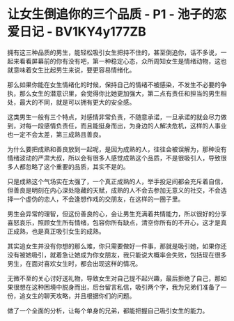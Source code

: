 # 让女生倒追你的三个品质 - P1 - 池子的恋爱日记 - BV1KY4y177ZB

拥有这三种品质的男生，能轻松吸引女生把持不住的，甚至倒追你，话不多说，一起来看看屏幕前的你有没有吧，第一种稳定心态，众所周知女生是情绪动物，这也就意味着女生比起男生来说，要更容易情绪化。

那么如果你能在女生情绪化的时候，保持自己的情绪不被感染，不发生不必要的争执，那么女生的潜意识里，会觉得你比她更加强大，第二点有责任和担当的男生相处，最大的不同，就是可以拥有更大的安全感。

这类男生一般有三个特点，对感情非常负责，不随意承诺，一旦承诺的就会尽力做到，对每一段感情负责任，而且能挺身而出，为身边的人解决危机，这样的人事业也一定不会太差，第三成熟且善良。

为什么要把成熟和善良放到一起呢，是因为成熟的人，往往会被误解为，那种没有情绪波动的严肃大叔，所以会有很多人感觉成熟这个品质，不是很吸引人，导致很多人都忽略了这个重要的品质，其实不是的。

只是成熟这个气场实在太强了，一个真正成熟的人，举手投足间都会充斥着自信，但善良是明刻在内心深处隐藏的天赋，成熟的人不会去参加无意义的社交，不会选择一个虚伪的恋人，不会逢想作戏的交朋友，在这样的一圈子里。

男生会异常的理智，但这份善良的心，会让男生充满着共情能力，所以很好的分享喜怒哀乐，照顾女生所有情绪，包容你所有缺点，清空你所有的不开心，这才是真正成熟，也是真正吸引女生的成熟。

其实追女生并没有你想的那么难，你只需要做好一件事，那就是吸引她，如果你还没有被她吸引，就着急让她成为你女朋友，我只能说大概率会失败，包括现在很多男生，在面对喜欢女生时，都会出现这样的情况。

无微不至的关心讨好送礼物，导致女生对自己提不起兴趣，最后拒绝了自己，那如果很想在这种困境中脱身而出，后台留言私信，吸引两个字，我为兄弟们准备了一份，追女生的聊天攻略，并且根据你们的问题。

做了一个全面的分析，让每个单身的兄弟，都能把握自己吸引女生的能力。